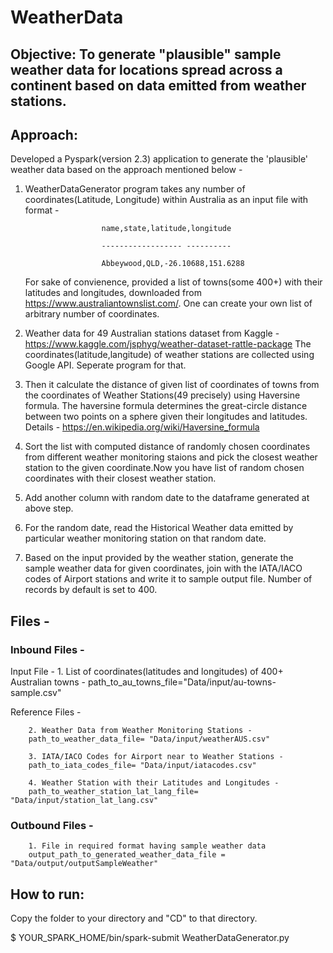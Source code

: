 # WeatherData


## Objective: To generate "plausible" sample weather data for locations spread across a continent based on data emitted from weather stations.


## Approach: 
Developed a Pyspark(version 2.3) application to generate the 'plausible' weather data based on the approach mentioned below - 

1. WeatherDataGenerator program takes any number of coordinates(Latitude, Longitude) within Australia as an input file with format -

                        name,state,latitude,longitude

                        ------------------ ----------
                        
                        Abbeywood,QLD,-26.10688,151.6288

    For sake of convienence, provided a list of towns(some 400+) with their latitudes and longitudes, downloaded from https://www.australiantownslist.com/. One can create your own list of arbitrary number of coordinates.

2. Weather data for 49 Australian stations dataset from Kaggle - https://www.kaggle.com/jsphyg/weather-dataset-rattle-package
The coordinates(latitude,langitude) of weather stations are collected using Google API. Seperate program for that. 

3. Then it  calculate the distance of given list of coordinates of towns from the coordinates of Weather Stations(49 precisely) using Haversine formula. The haversine formula determines the great-circle distance between two points on a sphere given their longitudes and latitudes. Details - https://en.wikipedia.org/wiki/Haversine_formula

4. Sort the list with computed distance of randomly chosen coordinates from different weather monitoring staions and pick the closest weather station to the given coordinate.Now you have list of random chosen coordinates with their closest weather station. 

5. Add another column with random date to the dataframe generated at above step.

6. For the random date, read the Historical Weather data emitted by particular weather monitoring station on that random date.

7. Based on the input provided by the weather station, generate the sample weather data for given coordinates, join with the IATA/IACO codes of Airport stations and write it to sample output file. Number of records by default is set to 400.


## Files - 

### Inbound Files -  

Input File - 
        1. List of coordinates(latitudes and longitudes) of 400+ Australian towns -
        path_to_au_towns_file="Data/input/au-towns-sample.csv"
        
Reference Files - 

        2. Weather Data from Weather Monitoring Stations - 
        path_to_weather_data_file= "Data/input/weatherAUS.csv"

        3. IATA/IACO Codes for Airport near to Weather Stations - 
        path_to_iata_codes_file= "Data/input/iatacodes.csv"

        4. Weather Station with their Latitudes and Longitudes - 
        path_to_weather_station_lat_lang_file= "Data/input/station_lat_lang.csv"
        
### Outbound Files -

        1. File in required format having sample weather data 
        output_path_to_generated_weather_data_file = "Data/output/outputSampleWeather"
        
        
        
## How to run: 

Copy the folder to your directory and "CD" to that directory.

$ YOUR_SPARK_HOME/bin/spark-submit WeatherDataGenerator.py

